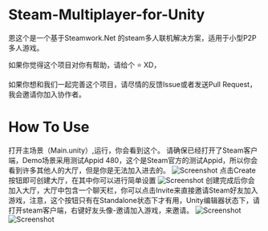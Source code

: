 # Steam-Multiplayer-for-Unity
恩这个是一个基于Steamwork.Net 的steam多人联机解决方案，适用于小型P2P多人游戏。

如果你觉得这个项目对你有帮助，请给个 :star: XD，

如果你想和我们一起完善这个项目，请尽情的反馈Issue或者发送Pull Request，我会邀请你加入协作者。
# How To Use
打开主场景（Main.unity）,运行，你会看到这个。
请确保已经打开了Steam客户端，Demo场景采用测试Appid 480，这个是Steam官方的测试Appid，所以你会看到许多其他人的大厅，但是你是无法加入进去的。
![Screenshot](https://github.com/Asixa/Steam-Multiplayer-for-Unity/blob/master/GitHub/Resource/Tutorial1.png?raw=true "Screenshot")
点击Create按钮即可创建大厅，在其中你可以进行简单设置
![Screenshot](https://github.com/Asixa/Steam-Multiplayer-for-Unity/blob/master/GitHub/Resource/Tutorial2.png?raw=true "Screenshot")
创建完成后你会加入大厅，大厅中包含一个聊天栏，你可以点击Invite来直接邀请Steam好友加入游戏，注意，这个按钮只有在Standalone状态下才有用，Unity编辑器状态下，请打开steam客户端，右键好友头像-邀请加入游戏，来邀请。
![Screenshot](https://github.com/Asixa/Steam-Multiplayer-for-Unity/blob/master/GitHub/Resource/Tutorial3.png?raw=true "Screenshot")
![Screenshot](https://github.com/Asixa/Steam-Multiplayer-for-Unity/blob/master/GitHub/Resource/Tutorial10.png?raw=true "Screenshot")
